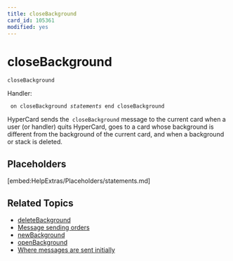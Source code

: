 ```yaml
---
title: closeBackground
card_id: 105361
modified: yes
---
```


# closeBackground

`closeBackground`

Handler:

<code><pre>
on closeBackground
   <i>statements</i>
end closeBackground
</pre></code>


HyperCard sends the<code> closeBackground</code> message to the current card when a user (or handler) quits HyperCard, goes to a card whose background is different from the background of the current card, and when a background or stack is deleted.

## Placeholders

[embed:HelpExtras/Placeholders/statements.md]

## Related Topics

* [deleteBackground](/HyperTalkReference/systemmessages/deleteBackground)
* [Message sending orders](/HyperTalkReference/systemmessages/Message-sending-orders)
* [newBackground](/HyperTalkReference/systemmessages/newBackground)
* [openBackground](/HyperTalkReference/systemmessages/openBackground)
* [Where messages are sent initially](/HyperTalkReference/systemmessages/Where-messages-are-sent-initially)
